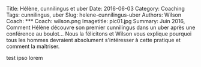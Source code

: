 Title: Hélène, cunnilingus et uber
Date: 2016-06-03 
Category: Coaching
Tags: cunnilingus, uber
Slug: helene-cunnilingus-uber
Authors: Wilson
Coach: ***
Coach: wilson.png
Imagetitle: pic01.jpg
Summary: Juin 2016, Comment Hélène découvre son premier cunnilingus dans un uber après une conférence au boulot... Nous la félicitons et Wilson vous explique pourquoi tous les hommes devraient absolument s'intéresser à cette pratique et comment la maîtriser.


test ipso lorem 